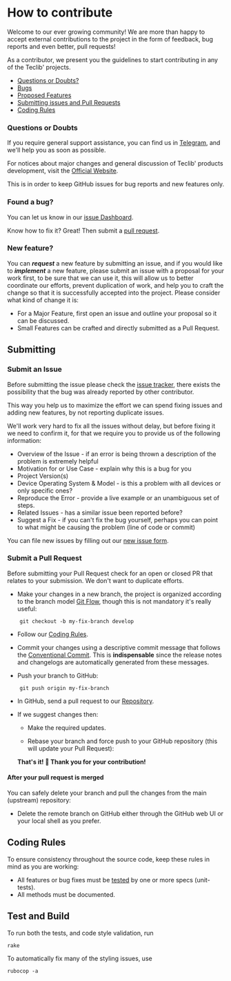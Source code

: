 # How to contribute

Welcome to our ever growing community! We are more than happy to accept external contributions to the project in the form of feedback, bug reports and even better, pull requests!

As a contributor, we present you the guidelines to start contributing in any of the Teclib' projects.

* [Questions or Doubts?](#questions-or-doubts)
* [Bugs](#found-a-bug)
* [Proposed Features](#new-feature)
* [Submitting issues and Pull Requests](#submitting)
* [Coding Rules](#coding-rules)

### Questions or Doubts

If you require general support assistance, you can find us in [Telegram](https://t.me/flyvemdm), and we'll help you as soon as possible.

For notices about major changes and general discussion of Teclib' products development, visit the [Official Website](http://www.teclib-edition.com/en/).

This is in order to keep GitHub issues for bug reports and new features only.

### Found a bug? 

You can let us know in our [issue Dashboard](#submit-an-issue).

Know how to fix it? Great! Then submit a [pull request](#submit-a-pull-request).

### New feature?

You can _**request**_ a new feature by submitting an issue, and if you would like to _**implement**_ a new feature, please submit an issue with a proposal for your work first, to be sure that we can use it, this will allow us to better coordinate our efforts, prevent duplication of work, and help you to craft the change so that it is successfully accepted into the project. Please consider what kind of change it is:

- For a Major Feature, first open an issue and outline your proposal so it can be discussed.
- Small Features can be crafted and directly submitted as a Pull Request.

## Submitting

### Submit an Issue

Before submitting the issue please check the [issue tracker](https://github.com/flyve-mdm/fastlane-plugin-xcov_report/issues), there exists the possibility that the bug was already reported by other contributor.

This way you help us to maximize the effort we can spend fixing issues and adding new features, by not reporting duplicate issues.

We'll work very hard to fix all the issues without delay, but before fixing it we need to confirm it, for that we require you to provide us of the following information:

- Overview of the Issue - if an error is being thrown a description of the problem is extremely helpful
- Motivation for or Use Case - explain why this is a bug for you
- Project Version(s)
- Device Operating System & Model - is this a problem with all devices or only specific ones?
- Reproduce the Error - provide a live example or an unambiguous set of steps.
- Related Issues - has a similar issue been reported before?
- Suggest a Fix - if you can't fix the bug yourself, perhaps you can point to what might be causing the problem (line of code or commit)

You can file new issues by filling out our [new issue form](https://github.com/flyve-mdm/fastlane-plugin-xcov_report/issues/new).

### Submit a Pull Request

Before submitting your Pull Request check  for an open or closed PR that relates to your submission. We don't want to duplicate efforts.

- Make your changes in a new branch, the project is organized according to the branch model [Git Flow](http://git-flow.readthedocs.io/en/latest/), though this is not mandatory it's really useful:

```console
    git checkout -b my-fix-branch develop
```

- Follow our [Coding Rules](#coding-rules).

- Commit your changes using a descriptive commit message that follows the [Conventional Commit](http://conventionalcommits.org/). This is **indispensable** since the release notes and changelogs are automatically generated from these messages.

- Push your branch to GitHub:

```console
    git push origin my-fix-branch
```

- In GitHub, send a pull request to our [Repository](https://github.com/flyve-mdm/fastlane-plugin-xcov_report).

- If we suggest changes then:

    - Make the required updates.

    - Rebase your branch and force push to your GitHub repository (this will update your Pull Request):

    **That's it! :tada:  Thank you for your contribution!**

#### After your pull request is merged

You can safely delete your branch and pull the changes from the main (upstream) repository:

- Delete the remote branch on GitHub either through the GitHub web UI or your local shell as you prefer.

## Coding Rules

To ensure consistency throughout the source code, keep these rules in mind as you are working:

- All features or bug fixes must be [tested](#test-and-build) by one or more specs (unit-tests).
- All methods must be documented.

## Test and Build

To run both the tests, and code style validation, run

```
rake
```

To automatically fix many of the styling issues, use

```
rubocop -a
```
